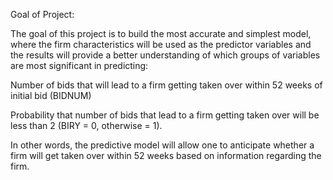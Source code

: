 Goal of Project:

The goal of this project is to build the most accurate and simplest model, where the firm characteristics will be used as the predictor variables and the results will provide a better understanding of which groups of variables are most significant in predicting:

Number of bids that will lead to a firm getting taken over within 52 weeks of initial bid (BIDNUM)

Probability that number of bids that lead to a firm getting taken over will be less than 2 (BIRY = 0, otherwise = 1).

In other words, the predictive model will allow one to anticipate whether a firm will get taken over within 52 weeks based on information regarding the firm.
